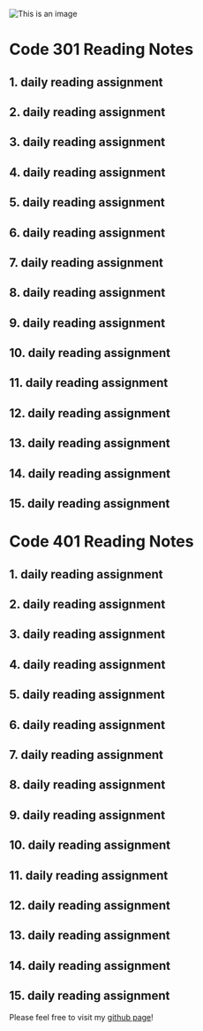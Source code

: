 ![This is an image](https://www.deltavcodeschool.com/wp-content/uploads/deltav-logo.jpg)
# **Code 301 Reading Notes**

## 1. daily reading assignment
## 2. daily reading assignment
## 3. daily reading assignment
## 4. daily reading assignment
## 5. daily reading assignment
## 6. daily reading assignment
## 7. daily reading assignment
## 8. daily reading assignment
## 9. daily reading assignment
## 10. daily reading assignment
## 11. daily reading assignment
## 12. daily reading assignment
## 13. daily reading assignment
## 14. daily reading assignment
## 15. daily reading assignment


# **Code 401 Reading Notes**

## 1. daily reading assignment
## 2. daily reading assignment
## 3. daily reading assignment
## 4. daily reading assignment
## 5. daily reading assignment
## 6. daily reading assignment
## 7. daily reading assignment
## 8. daily reading assignment
## 9. daily reading assignment
## 10. daily reading assignment
## 11. daily reading assignment
## 12. daily reading assignment
## 13. daily reading assignment
## 14. daily reading assignment
## 15. daily reading assignment


Please feel free to visit my [github page](https://github.com/Chris-Vander-Linden)!
